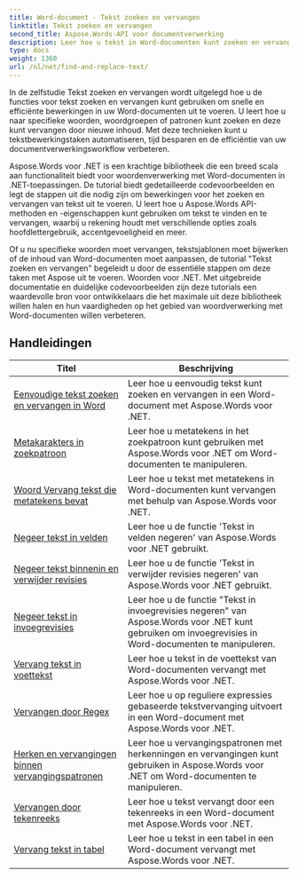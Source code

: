```yaml
---
title: Word-document - Tekst zoeken en vervangen
linktitle: Tekst zoeken en vervangen
second_title: Aspose.Words-API voor documentverwerking
description: Leer hoe u tekst in Word-documenten kunt zoeken en vervangen met Aspose.Words voor .NET. De tutorials laten zien hoe u nauwkeurige tekstzoekopdrachten kunt uitvoeren, inclusief geavanceerde zoekopties.
type: docs
weight: 1360
url: /nl/net/find-and-replace-text/
---
```

In de zelfstudie Tekst zoeken en vervangen wordt uitgelegd hoe u de functies voor tekst zoeken en vervangen kunt gebruiken om snelle en efficiënte bewerkingen in uw Word-documenten uit te voeren. U leert hoe u naar specifieke woorden, woordgroepen of patronen kunt zoeken en deze kunt vervangen door nieuwe inhoud. Met deze technieken kunt u tekstbewerkingstaken automatiseren, tijd besparen en de efficiëntie van uw documentverwerkingsworkflow verbeteren.

Aspose.Words voor .NET is een krachtige bibliotheek die een breed scala aan functionaliteit biedt voor woordenverwerking met Word-documenten in .NET-toepassingen. De tutorial biedt gedetailleerde codevoorbeelden en legt de stappen uit die nodig zijn om bewerkingen voor het zoeken en vervangen van tekst uit te voeren. U leert hoe u Aspose.Words API-methoden en -eigenschappen kunt gebruiken om tekst te vinden en te vervangen, waarbij u rekening houdt met verschillende opties zoals hoofdlettergebruik, accentgevoeligheid en meer.

Of u nu specifieke woorden moet vervangen, tekstsjablonen moet bijwerken of de inhoud van Word-documenten moet aanpassen, de tutorial "Tekst zoeken en vervangen" begeleidt u door de essentiële stappen om deze taken met Aspose uit te voeren. Woorden voor .NET. Met uitgebreide documentatie en duidelijke codevoorbeelden zijn deze tutorials een waardevolle bron voor ontwikkelaars die het maximale uit deze bibliotheek willen halen en hun vaardigheden op het gebied van woordverwerking met Word-documenten willen verbeteren.

 ## Handleidingen
| Titel | Beschrijving |
| --- | --- |
| [Eenvoudige tekst zoeken en vervangen in Word](./simple-find-replace/) | Leer hoe u eenvoudig tekst kunt zoeken en vervangen in een Word-document met Aspose.Words voor .NET. |
| [Metakarakters in zoekpatroon](./meta-characters-in-search-pattern/) | Leer hoe u metatekens in het zoekpatroon kunt gebruiken met Aspose.Words voor .NET om Word-documenten te manipuleren. |
| [Woord Vervang tekst die metatekens bevat](./replace-text-containing-meta-characters/) | Leer hoe u tekst met metatekens in Word-documenten kunt vervangen met behulp van Aspose.Words voor .NET. |
| [Negeer tekst in velden](./ignore-text-inside-fields/) | Leer hoe u de functie 'Tekst in velden negeren' van Aspose.Words voor .NET gebruikt. |
| [Negeer tekst binnenin en verwijder revisies](./ignore-text-inside-delete-revisions/) | Leer hoe u de functie 'Tekst in verwijder revisies negeren' van Aspose.Words voor .NET gebruikt. |
| [Negeer tekst in invoegrevisies](./ignore-text-inside-insert-revisions/) | Leer hoe u de functie "Tekst in invoegrevisies negeren" van Aspose.Words voor .NET kunt gebruiken om invoegrevisies in Word-documenten te manipuleren. |
| [Vervang tekst in voettekst](./replace-text-in-footer/) | Leer hoe u tekst in de voettekst van Word-documenten vervangt met Aspose.Words voor .NET. |
| [Vervangen door Regex](./replace-with-regex/) | Leer hoe u op reguliere expressies gebaseerde tekstvervanging uitvoert in een Word-document met Aspose.Words voor .NET. |
| [Herken en vervangingen binnen vervangingspatronen](./recognize-and-substitutions-within-replacement-patterns/) | Leer hoe u vervangingspatronen met herkenningen en vervangingen kunt gebruiken in Aspose.Words voor .NET om Word-documenten te manipuleren. |
| [Vervangen door tekenreeks](./replace-with-string/) | Leer hoe u tekst vervangt door een tekenreeks in een Word-document met Aspose.Words voor .NET. |
| [Vervang tekst in tabel](./replace-text-in-table/) | Leer hoe u tekst in een tabel in een Word-document vervangt met Aspose.Words voor .NET. |